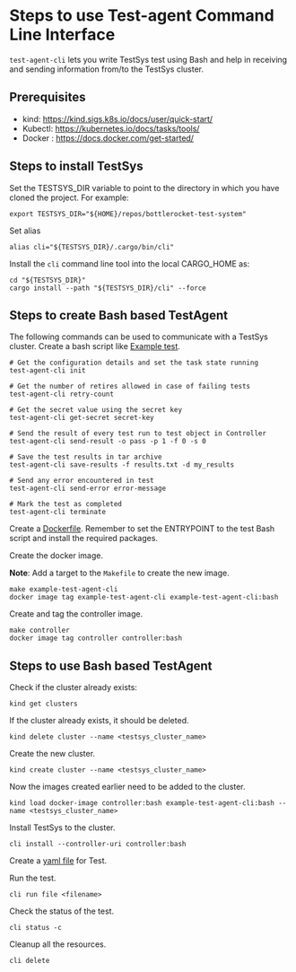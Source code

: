 # Steps to use Test-agent Command Line Interface

`test-agent-cli` lets you write TestSys test using Bash and help in receiving and sending information from/to the TestSys cluster.

## Prerequisites

* kind: https://kind.sigs.k8s.io/docs/user/quick-start/
* Kubectl: https://kubernetes.io/docs/tasks/tools/
* Docker : https://docs.docker.com/get-started/

## Steps to install TestSys

Set the TESTSYS_DIR variable to point to the directory in which you have cloned the project. For example:

```shell
export TESTSYS_DIR="${HOME}/repos/bottlerocket-test-system"
```

Set alias

```shell
alias cli="${TESTSYS_DIR}/.cargo/bin/cli"
```

Install the `cli` command line tool into the local CARGO_HOME as:

```shell
cd "${TESTSYS_DIR}"
cargo install --path "${TESTSYS_DIR}/cli" --force
```

## Steps to create Bash based TestAgent

The following commands can be used to communicate with a TestSys cluster.
Create a bash script like [Example test](../examples/example_test_agent_cli/example-test.sh).

```shell
# Get the configuration details and set the task state running
test-agent-cli init

# Get the number of retires allowed in case of failing tests
test-agent-cli retry-count

# Get the secret value using the secret key
test-agent-cli get-secret secret-key

# Send the result of every test run to test object in Controller
test-agent-cli send-result -o pass -p 1 -f 0 -s 0

# Save the test results in tar archive
test-agent-cli save-results -f results.txt -d my_results

# Send any error encountered in test
test-agent-cli send-error error-message

# Mark the test as completed
test-agent-cli terminate
```

Create a [Dockerfile](../examples/example_test_agent_cli/Dockerfile).
Remember to set the ENTRYPOINT to the test Bash script and install the required packages.

Create the docker image.

**Note**: Add a target to the `Makefile` to create the new image.  

```shell
make example-test-agent-cli 
docker image tag example-test-agent-cli example-test-agent-cli:bash
```

Create and tag the controller image.

```shell
make controller 
docker image tag controller controller:bash
```

## Steps to use Bash based TestAgent

Check if the cluster already exists:

```shell
kind get clusters
```

If the cluster already exists, it should be deleted.

```shell
kind delete cluster --name <testsys_cluster_name>
```

Create the new cluster.

```shell
kind create cluster --name <testsys_cluster_name>
```

Now the images created earlier need to be added to the cluster.

```shell
kind load docker-image controller:bash example-test-agent-cli:bash --name <testsys_cluster_name>
```

Install TestSys to the cluster.  

```shell
cli install --controller-uri controller:bash 
```

Create a [yaml file](../tests/data/deploy_test.yaml) for Test.

Run the test.

```shell
cli run file <filename>
```

Check the status of the test.

```shell
cli status -c
```

Cleanup all the resources.

```shell
cli delete
```
